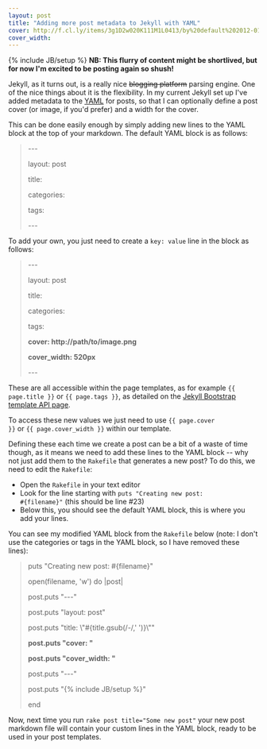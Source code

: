 ```yaml
---
layout: post
title: "Adding more post metadata to Jekyll with YAML"
cover: http://f.cl.ly/items/3g1D2w020K111M1L0413/by%20default%202012-01-30%20at%2011.38.28.png
cover_width: 
---
```

{% include JB/setup %}
<strong>NB: This flurry of content might be shortlived, but for now I'm excited to be posting again so shush!</strong>

Jekyll, as it turns out, is a really nice <s>blogging platform</s> parsing engine. One of the nice things about it is the flexibility. In my current Jekyll set up I've added metadata to the [YAML](http://www.yaml.org/) for posts, so that I can optionally define a post cover (or image, if you'd prefer) and a width for the cover.

This can be done easily enough by simply adding new lines to the YAML block at the top of your markdown. The default YAML block is as follows:

<blockquote class="code">
<p>---</p>
<p>layout: post</p>
<p>title: </p>
<p>categories: </p>
<p>tags: </p>
<p>---</p>
</blockquote>

To add your own, you just need to create a <code>key: value</code> line in the block as follows:

<blockquote class="code">
<p>---</p>
<p>layout: post</p>
<p>title: </p>
<p>categories: </p>
<p>tags: </p>
<p><strong>cover: http://path/to/image.png</strong></p>
<p><strong>cover_width: 520px</strong></p>
<p>---</p>
</blockquote>

These are all accessible within the page templates, as for example <code>&#123;&#123; page.title }}</code> or <code>&#123;&#123; page.tags }}</code>, as detailed on the [Jekyll Bootstrap template API page](http://jekyllbootstrap.com/api/template-data-api.html).

To access these new values we just need to use <code>&#123;&#123; page.cover }}</code> or <code>&#123;&#123; page.cover_width }}</code> within our template.

Defining these each time we create a post can be a bit of a waste of time though, as it means we need to add these lines to the YAML block -- why not just add them to the <code>Rakefile</code> that generates a new post? To do this, we need to edit the <code>Rakefile</code>:
- Open the <code>Rakefile</code> in your text editor
- Look for the line starting with <code>puts "Creating new post: #{filename}"</code> (this should be line \#23)
- Below this, you should see the default YAML block, this is where you add your lines.

You can see my modified YAML block from  the <code>Rakefile</code> below (note: I don't use the categories or tags in the YAML block, so I have removed these lines):

<blockquote class="code">
<p>  puts "Creating new post: #&#123;filename}"</p>
<p>  open(filename, 'w') do |post|</p>
<p>    post.puts "---"</p>
<p>    post.puts "layout: post"</p>
<p>    post.puts "title: \"#{title.gsub(/-/,' ')}\""</p>
<p><strong>    post.puts "cover: "</strong></p>
<p><strong>    post.puts "cover_width: "</strong></p>
<p>    post.puts "---"</p>
<p>    post.puts "&#123;% include JB/setup %}"</p>
<p>  end</p>
</blockquote>

Now, next time you run <code>rake post title="Some new post"</code> your new post markdown file will contain your custom lines in the YAML block, ready to be used in your post templates.